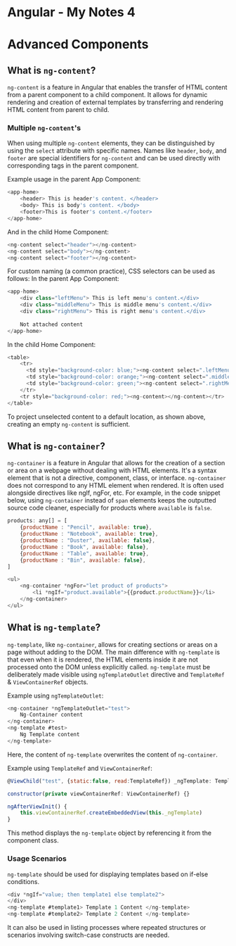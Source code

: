 # Angular - My Notes 4  
# Advanced Components
## What is `ng-content`?
`ng-content` is a feature in Angular that enables the transfer of HTML content from a parent component to a child component. It allows for dynamic rendering and creation of external templates by transferring and rendering HTML content from parent to child.

### Multiple `ng-content`'s
When using multiple `ng-content` elements, they can be distinguished by using the `select` attribute with specific names. Names like `header`, `body`, and `footer` are special identifiers for `ng-content` and can be used directly with corresponding tags in the parent component.

Example usage in the parent App Component:
```javascript
<app-home>
    <header> This is header's content. </header>
    <body> This is body's content. </body>
    <footer>This is footer's content.</footer>
</app-home>
```
And in the child Home Component:
```javascript
<ng-content select="header"></ng-content>
<ng-content select="body"></ng-content>
<ng-content select="footer"></ng-content>
```

For custom naming (a common practice), CSS selectors can be used as follows:
In the parent App Component:
```javascript
<app-home>
    <div class="leftMenu"> This is left menu's content.</div>
    <div class="middleMenu"> This is middle menu's content.</div>
    <div class="rightMenu"> This is right menu's content.</div>
    
    Not attached content
</app-home>
```
In the child Home Component:
```javascript
<table>
    <tr>
      <td style="background-color: blue;"><ng-content select=".leftMenu"></ng-content></td>
      <td style="background-color: orange;"><ng-content select=".middleMenu"></ng-content></td>
      <td style="background-color: green;"><ng-content select=".rightMenu"></ng-content></td>
    </tr>
    <tr style="background-color: red;"><ng-content></ng-content></tr>
</table>
```
To project unselected content to a default location, as shown above, creating an empty `ng-content` is sufficient. 

## What is `ng-container`?
`ng-container` is a feature in Angular that allows for the creation of a section or area on a webpage without dealing with HTML elements. It's a syntax element that is not a directive, component, class, or interface. `ng-container` does not correspond to any HTML element when rendered. It is often used alongside directives like ngIf, ngFor, etc. For example, in the code snippet below, using `ng-container` instead of `span` elements keeps the outputted source code cleaner, especially for products where `available` is `false`.

```javascript
products: any[] = [
    {productName : "Pencil", available: true},
    {productName : "Notebook", available: true},
    {productName : "Duster", available: false},
    {productName : "Book", available: false},
    {productName : "Table", available: true},
    {productName : "Bin", available: false},
]
```

```javascript
<ul>
    <ng-container *ngFor="let product of products">
        <li *ngIf="product.available">{{product.productName}}</li> 
    </ng-container>
</ul>
```

## What is `ng-template`?
`ng-template`, like `ng-container`, allows for creating sections or areas on a page without adding to the DOM. The main difference with `ng-template` is that even when it is rendered, the HTML elements inside it are not processed onto the DOM unless explicitly called. `ng-template` must be deliberately made visible using `ngTemplateOutlet` directive and `TemplateRef` & `ViewContainerRef` objects.

Example using `ngTemplateOutlet`:
```javascript
<ng-container *ngTemplateOutlet="test">
    Ng-Container content
</ng-container>
<ng-template #test>
    Ng Template content
</ng-template>
```
Here, the content of `ng-template` overwrites the content of `ng-container`.

Example using `TemplateRef` and `ViewContainerRef`:
```javascript
@ViewChild("test", {static:false, read:TemplateRef}) _ngTemplate: TemplateRef<any>;

constructor(private viewContainerRef: ViewContainerRef) {}

ngAfterViewInit() {
    this.viewContainerRef.createEmbeddedView(this._ngTemplate)
}
```
This method displays the `ng-template` object by referencing it from the component class.

### Usage Scenarios
`ng-template` should be used for displaying templates based on if-else conditions.
```javascript
<div *ngIf="value; then template1 else template2">
</div> 
<ng-template #template1> Template 1 Content </ng-template>
<ng-template #template2> Template 2 Content </ng-template>
```
It can also be used in listing processes where repeated structures or scenarios involving switch-case constructs are needed.